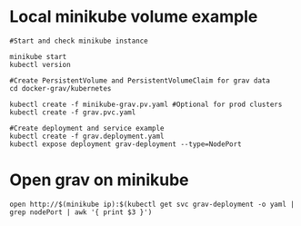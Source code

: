 # Local minikube volume example
	
	#Start and check minikube instance

	minikube start
	kubectl version

	#Create PersistentVolume and PersistentVolumeClaim for grav data
	cd docker-grav/kubernetes
	
	kubectl create -f minikube-grav.pv.yaml #Optional for prod clusters
	kubectl create -f grav.pvc.yaml

	#Create deployment and service example
	kubectl create -f grav.deployment.yaml
	kubectl expose deployment grav-deployment --type=NodePort

# Open grav on minikube

	open http://$(minikube ip):$(kubectl get svc grav-deployment -o yaml | grep nodePort | awk '{ print $3 }')